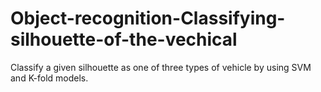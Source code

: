 # Object-recognition-Classifying-silhouette-of-the-vechical
Classify a given silhouette as one of three types of vehicle by using SVM and K-fold models.
